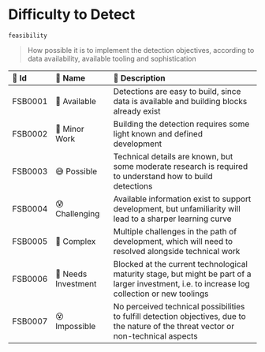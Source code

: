 

# Difficulty to Detect

`feasibility`



> How possible it is to implement the detection objectives, according to data availability, available tooling and sophistication

| 🔑 Id    | 🎫 Name             | 🔬 Description                                                                                                                                  |
|:--------|:-------------------|:-----------------------------------------------------------------------------------------------------------------------------------------------|
| FSB0001 | 🥳 Available        | Detections are easy to build, since data is available and building blocks already exist                                                        |
| FSB0002 | 😤 Minor Work       | Building the detection requires some light known and defined development                                                                       |
| FSB0003 | 😅 Possible         | Technical details are known, but some moderate research is required to understand how to build detections                                      |
| FSB0004 | 😰 Challenging      | Available information exist to support development, but unfamiliarity will lead to a sharper learning curve                                    |
| FSB0005 | 🥵 Complex          | Multiple challenges in the path of development, which will need to resolved alongside technical work                                           |
| FSB0006 | 🤑 Needs Investment | Blocked at the current technological maturity stage, but might be part of a larger investment, i.e. to increase log collection or new toolings |
| FSB0007 | 😵 Impossible       | No perceived technical possibilities to fulfill detection objectives, due to the nature of the threat vector or non-technical aspects          |

